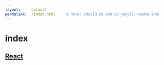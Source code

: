 ```yaml
---
layout:     default
permalink:  /index.html     # note: should be add by jekyll-readme-index plugin (not working for now?)
---
```


# index

## [React](react-js.html)
